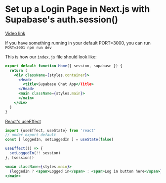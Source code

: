 # Set up a Login Page in Next.js with Supabase's auth.session()

[Video link](https://www.egghead.io/lessons/supabase-set-up-a-login-page-in-next-js-with-supabase-s-auth-session?pl=supabase-84e58958)

<TimeStamp start="0:27" end="0:35">

If you have something running in your default PORT=3000, you can run `PORT=3001 npm run dev`

</TimeStamp>

<TimeStamp start="1:45" end="1:50">

This is how our `index.js` file should look like:

```jsx
export default function Home({ session, supabase }) {
  return (
    <div className={styles.container}>
      <Head>
        <title>Supabase Chat App</Title>
      </Head>
      <main className={styles.main}>
      </main>
    </div>
  )
}
```

</TimeStamp>

<TimeStamp start="2:13" end="2:35">

[React's useEffect](https://reactjs.org/docs/hooks-effect.html)

```jsx
import {useEffect, useState} from 'react'
// under export default
const [ loggedIn, setLoggedIn ] = useState(false)
```

</TimeStamp>

<TimeStamp start="4:10" end="4:25">

```jsx
useEffect(() => {
  setLoggedIn(!! session)
}, [session])
```

</TimeStamp>

<TimeStamp start="5:10" end="5:22">

```jsx
<main className={styles.main}>
  {loggedIn ? <span>Logged in</span> : <span>Log in button here</span>}
</main>
```

</TimeStamp>
